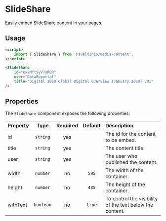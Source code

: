 # SlideShare

Easily embed SlideShare content in your pages.

## Usage

```html
<script>
    import { SlideShare } from '@sveltinio/media-content';
</script>

<SlideShare
    id="exvMftSyV7yRQR"
    user="DataReportal"
    title="Digital 2020 Global Digital Overview (January 2020) v01"
/>
```

## Properties

The `SlideShare` component exposes the following properties:

| Property |  Type     | Required | Default   | Description                                              |
| :------- | :-------: | :------: | :-------: | :------------------------------------------------------- |
| id       | `string`  |   yes    |           | The id for the content to be embed.                      |
| title    | `string`  |   yes    |           | The content title.                                       |
| user     | `string`  |   yes    |           | The user who published the content.                      |
| width    | `number`  |    no    |   `595`   | The width of the container.                              |
| height   | `number`  |    no    |   `485`   | The height of the container.                             |
| withText | `boolean` |    no    |  `true`   | To control the visibility of the text below the content. |
